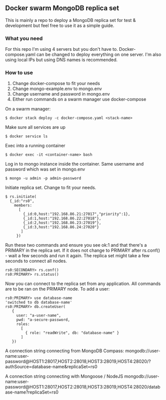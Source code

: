 ## Docker swarm MongoDB replica set

This is mainly a repo to deploy a MongoDB replica set for test & development
but feel free to use it as a simple guide.

### What you need

For this repo I'm using 4 servers but you don't have to.
Docker-compose.yaml can be changed to deploy everything on one server.
I'm also using local IPs but using DNS names is recommended.

### How to use

1. Change docker-compose to fit your needs
2. Change mongo-example.env to mongo.env
3. Change username and password in mongo.env
4. Either run commands on a swarm manager use docker-compose

On a swarm manager:

```shell
$ docker stack deploy -c docker-compose.yaml <stack-name>
```

Make sure all services are up

```shell
$ docker service ls
```

Exec into a running container

```shell
$ docker exec -it <container-name> bash
```

Log in to mongo instance inside the container.
Same username and password which was set in mongo.env

```shell
$ mongo -u admin -p admin-password
```


Initiate replica set. Change to fit your needs.

```shell
$ rs.initiate(
  {_id:"rs0",
    members:
      [
        {_id:0,host:"192.168.86.21:27017","priority":1},
        {_id:1,host:"192.168.86.22:27018"},
        {_id:2,host:"192.168.86.23:27019"},
        {_id:3,host:"192.168.86.24:27020"}
       ]
     })
```

Run these two commands and ensure you see ok:1 and that there's a PRIMARY in the replica set.
If it does not change to PRIMARY after rs.conf() - wait a few seconds and run it again.
The replica set might take a few seconds to connect all nodes.

```shell
rs0:SECONDARY> rs.conf()
rs0:PRIMARY> rs.status()
```

Now you can connect to the replica set from any application.
All commands are to be ran on the PRIMARY node.
To add a user:

```shell
rs0:PRIMARY> use database-name
'switched to db database-name'
rs0:PRIMARY> db.createUser(
   {
     user: "a-user-name",
     pwd: "a-secure-password,
     roles:
       [
         { role: "readWrite", db: "database-name" }
       ]
   })
```

A connection string connecting from MongoDB Compass:
mongodb://user-name:user-password@HOST1:28017,HOST2:28018,HOST3:28019,HOST4:28020/?authSource=database-name&replicaSet=rs0

A connection string connecting with Mongoose / NodeJS
mongodb://user-name:user-password@HOST1:28017,HOST2:28018,HOST3:28019,HOST4:28020/database-name?replicaSet=rs0
